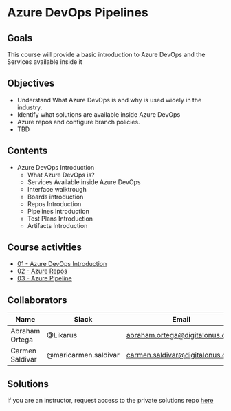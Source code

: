 # Azure DevOps Pipelines

## Goals
This course will provide a basic introduction to Azure DevOps and the Services available inside it

## Objectives
- Understand What Azure DevOps is and why is used widely in the industry.
- Identify what solutions are available inside Azure DevOps 
- Azure repos and configure branch policies.
- TBD



## Contents
- Azure DevOps Introduction
    - What Azure DevOps is? 
    - Services Available inside Azure DevOps
    - Interface walktrough 
    - Boards introduction 
    - Repos Introduction 
    - Pipelines Introduction 
    - Test Plans Introduction 
    - Artifacts Introduction 

## Course activities
- [01 - Azure DevOps Introduction](./01-cloud-basic-concepts.md)
- [02 - Azure Repos](./02-azure-repos.md)
- [03 - Azure Pipeline](./03-azure-pipelines.md)

## Collaborators
Name     |   Slack  | Email |
---------|----------|----------|
Abraham Ortega    | @Likarus | abraham.ortega@digitalonus.com |
Carmen Saldivar | @maricarmen.saldivar | carmen.saldivar@digitalonus.com |



## Solutions
If you are an instructor, request access to the private solutions repo [here](https://gitlab.com/danib1/douniversity-solutions)
